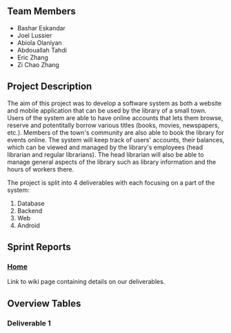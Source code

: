 ## Team Members
* Bashar Eskandar
* Joel Lussier
* Abiola Olaniyan
* Abdouallah Tahdi
* Eric Zhang
* Zi Chao Zhang

## Project Description
The aim of this project was to develop a software system as both a website and mobile application that can be used by the library of a small town. Users of the system are able to have online accounts that lets them browse, reserve and potentitally borrow various titles (books, movies, newspapers, etc.). Members of the town's community are also able to book the library for events online. The system will keep track of users' accounts, their balances, which can be viewed and managed by the library's employees (head librarian and regular librarians). The head librarian will also be able to manage general aspects of the library such as library information and the hours of workers there.

The project is split into 4 deliverables with each focusing on a part of the system:
1. Database
2. Backend
3. Web
4. Android

## Sprint Reports
### [Home](https://github.com/McGill-ECSE321-Fall2021/project-group-23/wiki)
Link to wiki page containing details on our deliverables.

## Overview Tables
### Deliverable 1
